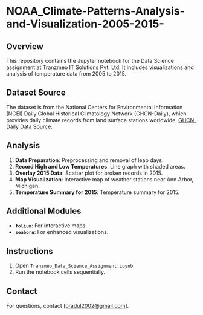 # NOAA_Climate-Patterns-Analysis-and-Visualization-2005-2015-

## Overview
This repository contains the Jupyter notebook for the Data Science assignment at Tranzmeo IT Solutions Pvt. Ltd. It includes visualizations and analysis of temperature data from 2005 to 2015.

## Dataset Source
The dataset is from the National Centers for Environmental Information (NCEI) Daily Global Historical Climatology Network (GHCN-Daily), which provides daily climate records from land surface stations worldwide. [GHCN-Daily Data Source](https://www.ncdc.noaa.gov/ghcn-daily-description).

## Analysis
1. **Data Preparation**: Preprocessing and removal of leap days.
2. **Record High and Low Temperatures**: Line graph with shaded areas.
3. **Overlay 2015 Data**: Scatter plot for broken records in 2015.
4. **Map Visualization**: Interactive map of weather stations near Ann Arbor, Michigan.
5. **Temperature Summary for 2015**: Temperature summary for 2015.

## Additional Modules
- **`folium`**: For interactive maps.
- **`seaborn`**: For enhanced visualizations.

## Instructions
1. Open `Tranzmeo_Data_Science_Assignment.ipynb`.
2. Run the notebook cells sequentially.

## Contact
For questions, contact [pradul2002@gmail.com].
